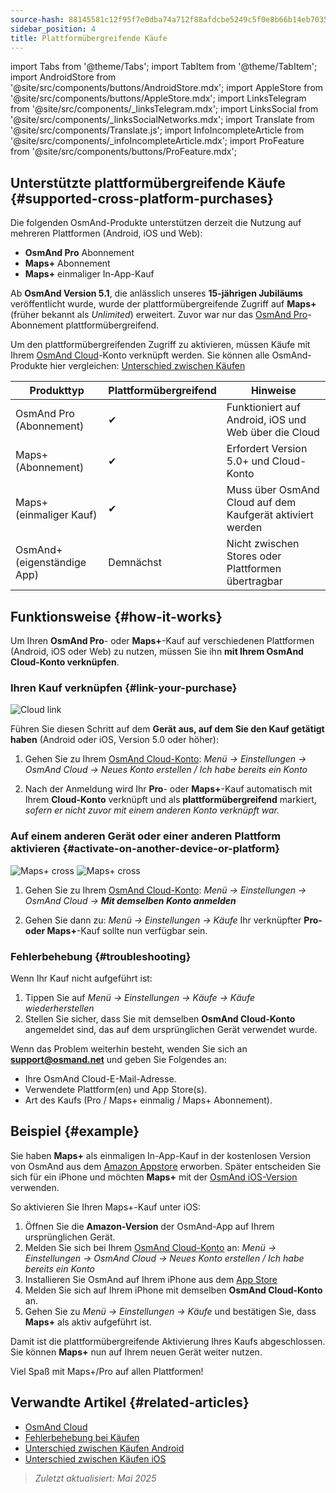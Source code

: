 ```yaml
---
source-hash: 88145581c12f95f7e0dba74a712f88afdcbe5249c5f0e8b66b14eb7035e3d3d1
sidebar_position: 4
title: Plattformübergreifende Käufe
---
```

import Tabs from '@theme/Tabs';
import TabItem from '@theme/TabItem';
import AndroidStore from '@site/src/components/buttons/AndroidStore.mdx';
import AppleStore from '@site/src/components/buttons/AppleStore.mdx';
import LinksTelegram from '@site/src/components/_linksTelegram.mdx';
import LinksSocial from '@site/src/components/_linksSocialNetworks.mdx';
import Translate from '@site/src/components/Translate.js';
import InfoIncompleteArticle from '@site/src/components/_infoIncompleteArticle.mdx';
import ProFeature from '@site/src/components/buttons/ProFeature.mdx';



## Unterstützte plattformübergreifende Käufe {#supported-cross-platform-purchases}

Die folgenden OsmAnd-Produkte unterstützen derzeit die Nutzung auf mehreren Plattformen (Android, iOS und Web):

- **OsmAnd Pro** Abonnement
- **Maps+** Abonnement
- **Maps+** einmaliger In-App-Kauf

Ab **OsmAnd Version 5.1**, die anlässlich unseres **15-jährigen Jubiläums** veröffentlicht wurde, wurde der plattformübergreifende Zugriff auf **Maps+** (früher bekannt als *Unlimited*) erweitert. Zuvor war nur das [OsmAnd Pro](../personal/osmand-cloud.md#cross-platform)-Abonnement plattformübergreifend.

Um den plattformübergreifenden Zugriff zu aktivieren, müssen Käufe mit Ihrem [OsmAnd Cloud](../personal/osmand-cloud.md#login)-Konto verknüpft werden.
Sie können alle OsmAnd-Produkte hier vergleichen: [Unterschied zwischen Käufen](https://osmand.net/docs/user/purchases/android/#difference-between-purchases)

| Produkttyp                  | Plattformübergreifend | Hinweise                                                       |
|-----------------------------|-----------------------|----------------------------------------------------------------|
| OsmAnd Pro (Abonnement)     | ✔                     | Funktioniert auf Android, iOS und Web über die Cloud           |
| Maps+ (Abonnement)          | ✔                     | Erfordert Version 5.0+ und Cloud-Konto                         |
| Maps+ (einmaliger Kauf)     | ✔                     | Muss über OsmAnd Cloud auf dem Kaufgerät aktiviert werden      |
| OsmAnd+ (eigenständige App) | Demnächst              | Nicht zwischen Stores oder Plattformen übertragbar             |


## Funktionsweise {#how-it-works}

Um Ihren **OsmAnd Pro**- oder **Maps+**-Kauf auf verschiedenen Plattformen (Android, iOS oder Web) zu nutzen, müssen Sie ihn **mit Ihrem OsmAnd Cloud-Konto verknüpfen**.

### Ihren Kauf verknüpfen {#link-your-purchase}

![Cloud link](@site/static/img/purchases/cloud_activation.png)

Führen Sie diesen Schritt auf dem **Gerät aus, auf dem Sie den Kauf getätigt haben** (Android oder iOS, Version 5.0 oder höher):

1. Gehen Sie zu Ihrem [OsmAnd Cloud-Konto](../personal/osmand-cloud.md#login):
   _Menü → Einstellungen → OsmAnd Cloud → Neues Konto erstellen / Ich habe bereits ein Konto_

2. Nach der Anmeldung wird Ihr **Pro**- oder **Maps+**-Kauf automatisch mit Ihrem **Cloud-Konto** verknüpft und als **plattformübergreifend** markiert, *sofern er nicht zuvor mit einem anderen Konto verknüpft war.*



### Auf einem anderen Gerät oder einer anderen Plattform aktivieren {#activate-on-another-device-or-platform}

![Maps+ cross](@site/static/img/purchases/cross_purchase.png)
![Maps+ cross](@site/static/img/purchases/cross_purchase_1.png)

1. Gehen Sie zu Ihrem [OsmAnd Cloud-Konto](../personal/osmand-cloud.md#login):
   *Menü → Einstellungen → OsmAnd Cloud →* ***Mit demselben Konto anmelden***

2. Gehen Sie dann zu:
   *Menü → Einstellungen → Käufe*
   Ihr verknüpfter **Pro- oder Maps+**-Kauf sollte nun verfügbar sein.


### Fehlerbehebung {#troubleshooting}

Wenn Ihr Kauf nicht aufgeführt ist:

1. Tippen Sie auf *Menü → Einstellungen → Käufe → Käufe wiederherstellen*
2. Stellen Sie sicher, dass Sie mit demselben **OsmAnd Cloud-Konto** angemeldet sind, das auf dem ursprünglichen Gerät verwendet wurde.

Wenn das Problem weiterhin besteht, wenden Sie sich an **support@osmand.net** und geben Sie Folgendes an:

- Ihre OsmAnd Cloud-E-Mail-Adresse.
- Verwendete Plattform(en) und App Store(s).
- Art des Kaufs (Pro / Maps+ einmalig / Maps+ Abonnement).


## Beispiel {#example}

Sie haben **Maps+** als einmaligen In-App-Kauf in der kostenlosen Version von OsmAnd aus dem [Amazon Appstore](https://www.amazon.com/OsmAnd-Maps-Navigation/dp/B00D0SA8I8) erworben.
Später entscheiden Sie sich für ein iPhone und möchten **Maps+** mit der [OsmAnd iOS-Version](https://apps.apple.com/app/osmand-maps-travel-navigate/id934850257) verwenden.

So aktivieren Sie Ihren Maps+-Kauf unter iOS:

1. Öffnen Sie die **Amazon-Version** der OsmAnd-App auf Ihrem ursprünglichen Gerät.
2. Melden Sie sich bei Ihrem [OsmAnd Cloud-Konto](../personal/osmand-cloud.md#login) an:
   *Menü → Einstellungen → OsmAnd Cloud → Neues Konto erstellen / Ich habe bereits ein Konto*
3. Installieren Sie OsmAnd auf Ihrem iPhone aus dem [App Store](https://apps.apple.com/app/osmand-maps-travel-navigate/id934850257)
4. Melden Sie sich auf Ihrem iPhone mit demselben **OsmAnd Cloud-Konto** an.
5. Gehen Sie zu *Menü → Einstellungen → Käufe* und bestätigen Sie, dass **Maps+** als aktiv aufgeführt ist.

Damit ist die plattformübergreifende Aktivierung Ihres Kaufs abgeschlossen. Sie können **Maps+** nun auf Ihrem neuen Gerät weiter nutzen.

Viel Spaß mit Maps+/Pro auf allen Plattformen!


## Verwandte Artikel {#related-articles}

- [OsmAnd Cloud](../personal/osmand-cloud.md)
- [Fehlerbehebung bei Käufen](../troubleshooting/purchases_payments.md)
- [Unterschied zwischen Käufen Android](./android.md#difference-between-purchases-android)
- [Unterschied zwischen Käufen iOS](./ios.md#difference-between-purchases-ios)

> *Zuletzt aktualisiert: Mai 2025*